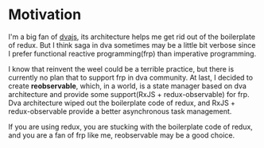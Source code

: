 # Motivation

I'm a big fan of [dvajs](https://github.com/dvajs/dva), its architecture helps me get rid out of the boilerplate of redux. But I think saga in dva sometimes may be a little bit verbose since I prefer functional reactive programming(frp) than imperative programming. 

I know that reinvent the weel could be a terrible practice, but there is currently no plan that to support frp in dva community. At last, I decided to create **reobservable**, which, in a world, is a state manager based on dva architecture and provide some support(RxJS + redux-observable) for frp. Dva architecture wiped out the boilerplate code of redux, and RxJS + redux-observable provide a better asynchronous task management.

If you are using redux, you are stucking with the boilerplate code of redux, and you are a fan of frp like me, reobservable may be a good choice.